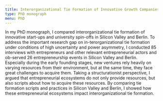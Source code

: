```yaml
---
title: Interorganizational Tie Formation of Innovative Growth Companies in Silicon Valley and Berlin
type: PhD monograph
menu: PhD
---
```


In my PhD monograph, I compared interorganizational tie formation of innovative start-ups and university spin-offs in Silicon Valley and Berlin. To address the important research gap on in-terorganizational tie formation under conditions of high uncertainty and power asymmetry, I conducted 85 interviews with entrepreneurs and other relevant entrepreneurial actors and ob-served 26 entrepreneurship events in Silicon Valley and Berlin. Especially during the early founding stages, new ventures rely heavily on varying resources from their environment, but at the same time, they face great challenges to acquire them. Taking a structurationist perspective, I argued that entrepreneurial ecosystems do not only provide resources, but also scripts about how to acquire these resources. By comparing tie formation scripts and practices in Silicon Valley and Berlin, I showed how these entrepreneurial ecosystems impact interorganizational tie formation.  


